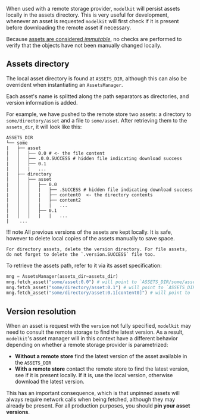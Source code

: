 When used with a remote storage provider, `modelkit` will persist assets locally in the assets directory. This is very useful for development, whenever an asset is requested `modelkit` will first check if it is present before downloading the remote asset if necessary.

Because [assets are considered _immutable_](remote_assets.md), no checks are performed to verify that the objects have not been manually changed locally.

## Assets directory

The local asset directory is found at `ASSETS_DIR`, although this can also be overrident when instantiating an `AssetsManager`.

Each asset's name is splitted along the path separators as directories, and 
version information is added.

For example, we have pushed to the remote store two assets: a directory to `some/directory/asset` and a file to `some/asset`. After retrieving them to the `assets_dir`, it will look like this:

```
ASSETS_DIR
└── some
|   ├── asset
|   │   ├── 0.0 # <- the file content
|   │   ├── .0.0.SUCCESS # hidden file indicating download success
|   │   ├── 0.1
|   │   |   ...
|   ├── directory
|   │   ├── asset
|   │   │   ├── 0.0
|   │   │   |   ├── .SUCCESS # hidden file indicating download success
|   │   │   |   ├── content0  <- the directory contents
|   │   │   |   ├── content2
|   │   │   |   |   ...
|   │   │   ├── 0.1
|   │   │   |   |   ...
|    ...
```

!!! note
    All previous versions of the assets are kept locally. It is safe, however to delete local copies of the assets manually to save space.

    For directory assets, delete the version directory. For file assets, do not forget to delete the `.version.SUCCESS` file too.

To retrieve the assets path, refer to it via its asset specification:

```python
mng = AssetsManager(assets_dir=assets_dir)
mng.fetch_asset("some/asset:0.0") # will point to `ASSETS_DIR/some/asset/0.0`
mng.fetch_asset("some/directory/asset:0.1") # will point to `ASSETS_DIR/some/asset/0.1`
mng.fetch_asset("some/directory/asset:0.1[content0]") # will point to `ASSETS_DIR/some/asset/0.1/content0`
```

## Version resolution

When an asset is request with the `version` not fully specified, `modelkit` may need to consult the remote storage to find the latest version. As a result, `modelkit`'s asset manager will in this context have a different behavior depending on whether a remote storage provider is parametrized:

- **Without a remote store** find the latest version of the asset available in the `ASSETS_DIR`
- **With a remote store** contact the remote store to find the latest version, see if it is present locally. If it is, use the local version, otherwise download the latest version.

This has an important consequence, which is that unpinned assets will always require network calls when being fetched, although they may already be present. For all production purposes, you should **pin your asset versions**.

